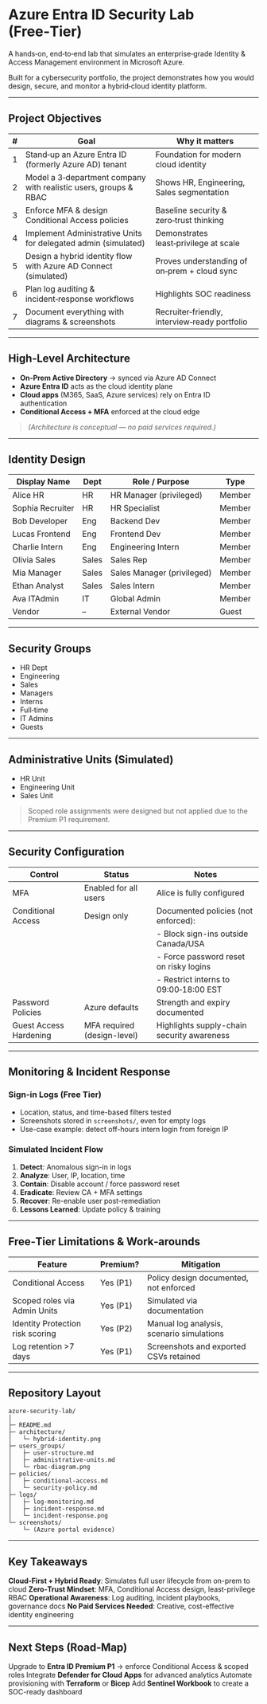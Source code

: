 # Azure Entra ID Security Lab (Free‑Tier)

A hands‑on, end‑to‑end lab that simulates an enterprise‑grade Identity & Access Management environment in Microsoft Azure.

Built for a cybersecurity portfolio, the project demonstrates how you would design, secure, and monitor a hybrid‐cloud identity platform.

---

## Project Objectives

| # | Goal                                                                  | Why it matters                                |
|---|-----------------------------------------------------------------------|-----------------------------------------------|
| 1 | Stand‑up an Azure Entra ID (formerly Azure AD) tenant                | Foundation for modern cloud identity          |
| 2 | Model a 3‑department company with realistic users, groups & RBAC     | Shows HR, Engineering, Sales segmentation     |
| 3 | Enforce MFA & design Conditional Access policies                     | Baseline security & zero‑trust thinking       |
| 4 | Implement Administrative Units for delegated admin (simulated)       | Demonstrates least‑privilege at scale         |
| 5 | Design a hybrid identity flow with Azure AD Connect (simulated)      | Proves understanding of on‑prem + cloud sync  |
| 6 | Plan log auditing & incident‑response workflows                      | Highlights SOC readiness                      |
| 7 | Document everything with diagrams & screenshots                      | Recruiter‑friendly, interview‑ready portfolio |

---

## High‑Level Architecture

- **On‑Prem Active Directory** → synced via Azure AD Connect
- **Azure Entra ID** acts as the cloud identity plane
- **Cloud apps** (M365, SaaS, Azure services) rely on Entra ID authentication
- **Conditional Access + MFA** enforced at the cloud edge

> *(Architecture is conceptual — no paid services required.)*

---

## Identity Design

| Display Name   | Dept      | Role / Purpose              | Type   |
|----------------|-----------|------------------------------|--------|
| Alice HR       | HR        | HR Manager (privileged)      | Member |
| Sophia Recruiter | HR      | HR Specialist                | Member |
| Bob Developer  | Eng       | Backend Dev                  | Member |
| Lucas Frontend | Eng       | Frontend Dev                 | Member |
| Charlie Intern | Eng       | Engineering Intern           | Member |
| Olivia Sales   | Sales     | Sales Rep                    | Member |
| Mia Manager    | Sales     | Sales Manager (privileged)   | Member |
| Ethan Analyst  | Sales     | Sales Intern                 | Member |
| Ava ITAdmin    | IT        | Global Admin                 | Member |
| Vendor         | –         | External Vendor              | Guest  |


---

## Security Groups

- HR Dept
- Engineering
- Sales
- Managers
- Interns
- Full‑time
- IT Admins
- Guests

---

## Administrative Units (Simulated)

- HR Unit
- Engineering Unit
- Sales Unit

> Scoped role assignments were designed but not applied due to the Premium P1 requirement.

---

## Security Configuration

| Control                | Status                                      | Notes                                         |
|------------------------|---------------------------------------------|-----------------------------------------------|
| MFA                    | Enabled for all users                       | Alice is fully configured                     |
| Conditional Access     | Design only                                 | Documented policies (not enforced):           |
|                        |                                             | - Block sign-ins outside Canada/USA           |
|                        |                                             | - Force password reset on risky logins        |
|                        |                                             | - Restrict interns to 09:00‑18:00 EST         |
| Password Policies      | Azure defaults                              | Strength and expiry documented                |
| Guest Access Hardening | MFA required (design-level)                 | Highlights supply-chain security awareness    |

---

## Monitoring & Incident Response

### Sign-in Logs (Free Tier)
- Location, status, and time-based filters tested
- Screenshots stored in `screenshots/`, even for empty logs
- Use-case example: detect off-hours intern login from foreign IP

### Simulated Incident Flow
1. **Detect**: Anomalous sign-in in logs
2. **Analyze**: User, IP, location, time
3. **Contain**: Disable account / force password reset
4. **Eradicate**: Review CA + MFA settings
5. **Recover**: Re-enable user post-remediation
6. **Lessons Learned**: Update policy & training


---

## Free‑Tier Limitations & Work‑arounds

| Feature                           | Premium? | Mitigation                                |
|-----------------------------------|----------|--------------------------------------------|
| Conditional Access                | Yes (P1) | Policy design documented, not enforced     |
| Scoped roles via Admin Units      | Yes (P1) | Simulated via documentation                |
| Identity Protection risk scoring  | Yes (P2) | Manual log analysis, scenario simulations  |
| Log retention >7 days             | Yes (P1) | Screenshots and exported CSVs retained     |

---

## Repository Layout

```
azure-security-lab/
│
├─ README.md
├─ architecture/
│   └─ hybrid-identity.png
├─ users_groups/
│   ├─ user-structure.md
│   ├─ administrative-units.md
│   └─ rbac-diagram.png
├─ policies/
│   ├─ conditional-access.md
│   └─ security-policy.md
├─ logs/
│   ├─ log-monitoring.md
│   ├─ incident-response.md
│   └─ incident-response.png
└─ screenshots/
    └─ (Azure portal evidence)
```

---

## Key Takeaways

**Cloud‑First + Hybrid Ready**: Simulates full user lifecycle from on-prem to cloud
**Zero‑Trust Mindset**: MFA, Conditional Access design, least-privilege RBAC
**Operational Awareness**: Log auditing, incident playbooks, governance docs
**No Paid Services Needed**: Creative, cost-effective identity engineering

---

## Next Steps (Road‑Map)

Upgrade to **Entra ID Premium P1** → enforce Conditional Access & scoped roles
Integrate **Defender for Cloud Apps** for advanced analytics
Automate provisioning with **Terraform** or **Bicep**
Add **Sentinel Workbook** to create a SOC-ready dashboard

